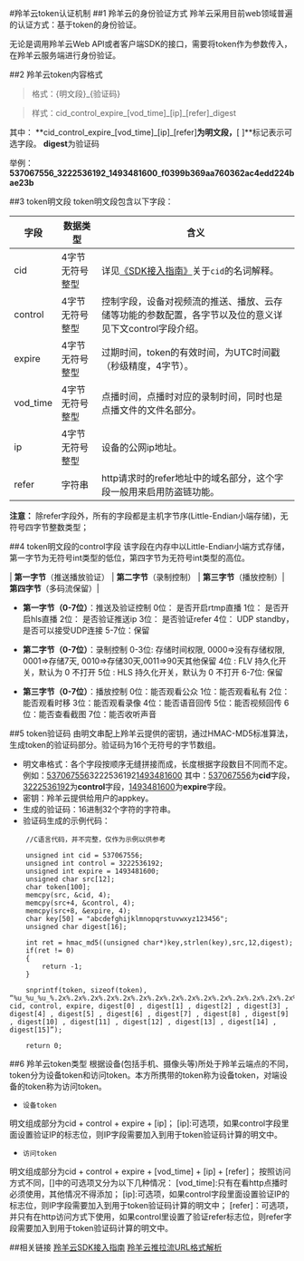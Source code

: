 #羚羊云token认证机制
##1 羚羊云的身份验证方式
羚羊云采用目前web领域普遍的认证方式：基于token的身份验证。

无论是调用羚羊云Web API或者客户端SDK的接口，需要将token作为参数传入，在羚羊云服务端进行身份验证。

##2 羚羊云token内容格式
>格式：{明文段}\_{验证码}

>样式：cid\_control\_expire\_\[vod\_time\]\_\[ip\]\_\[refer\]\_digest

其中：
**cid\_control\_expire\_\[vod\_time\]\_\[ip\]\_\[refer\]**为明文段，**[ ]**标记表示可选字段。
**digest**为验证码

举例：
**537067556_3222536192_1493481600**_**f0399b369aa760362ac4edd224bae23b**

##3 token明文段
token明文段包含以下字段：

|字段| 数据类型 | 含义 |
|----|----|----|
|cid |4字节无符号整型| 详见[《SDK接入指南》](http://doc.topvdn.com/api/#!public-doc/integration.md#3._相关术语和名词)关于`cid`的名词解释。|
|control |4字节无符号整型| 控制字段，设备对视频流的推送、播放、云存储等功能的参数配置，各字节以及位的意义详见下文control字段介绍。|
|expire |4字节无符号整型| 过期时间，token的有效时间，为UTC时间戳（秒级精度，4字节）。|
|vod_time |4字节无符号整型| 点播时间，点播时对应的录制时间，同时也是点播文件的文件名部分。|
|ip |4字节无符号整型| 设备的公网ip地址。|
|refer |字符串| http请求时的refer地址中的域名部分，这个字段一般用来启用防盗链功能。|

**注意：**
除refer字段外，所有的字段都是主机字节序(Little-Endian小端存储)，无符号四字节整数类型；

##4 token明文段的control字段
该字段在内存中以Little-Endian小端方式存储，第一字节为无符号int类型的低位，第四字节为无符号int类型的高位。

| **第一字节**（推送播放验证） | **第二字节**（录制控制） | **第三字节**（播放控制）| **第四字节**（多码流保留）|

- **第一字节（0-7位）**：推送及验证控制
0位：  是否开启rtmp直播
1位：  是否开启hls直播
2位：  是否验证推送ip
3位：  是否验证refer
4位：  UDP standby，是否可以接受UDP连接
5-7位：保留

- **第二字节（0-7位）**：录制控制
0-3位: 存储时间权限, 0000=>没有存储权限, 0001=>存储7天, 0010=>存储30天,0011=>90天其他保留
4位 : FLV 持久化开关，默认为 0 不打开
5位 : HLS 持久化开关，默认为 0 不打开
6-7位: 保留

- **第三字节（0-7位）**：播放控制
0位：能否观看公众
1位：能否观看私有
2位：能否观看时移
3位：能否观看录像
4位：能否语音回传
5位：能否视频回传
6位：能否查看截图
7位：能否收听声音

##5 token验证码
由明文串配上羚羊云提供的密钥，通过HMAC-MD5标准算法，生成token的验证码部分。验证码为16个无符号的字节数组。

- 明文串格式：各个字段按顺序无缝拼接而成，长度根据字段数目不同而不定。例如：<u>537067556</u>3222536192<u>1493481600</u>
其中：<u>537067556</u>为**cid**字段，<u>3222536192</u>为**control**字段，<u>1493481600</u>为**expire**字段。
- 密钥：羚羊云提供给用户的appkey。
- 生成的验证码：16进制32个字符的字符串。
- 验证码生成的示例代码：

```
    //C语言代码，并不完整，仅作为示例以供参考

    unsigned int cid = 537067556;
	unsigned int control = 3222536192;
	unsigned int expire = 1493481600;
	unsigned char src[12];
	char token[100];
	memcpy(src, &cid, 4);
	memcpy(src+4, &control, 4);
	memcpy(src+8, &expire, 4);
    char key[50] = "abcdefghijklmnopqrstuvwxyz123456";
	unsigned char digest[16];

	int ret = hmac_md5((unsigned char*)key,strlen(key),src,12,digest);
	if(ret != 0)
	{
		return -1;
	}

	snprintf(token, sizeof(token), “%u_%u_%u_%.2x%.2x%.2x%.2x%.2x%.2x%.2x%.2x%.2x%.2x%.2x%.2x%.2x%.2x%.2x%.2x, cid, control, expire, digest[0] , digest[1] , digest[2] , digest[3] , digest[4] , digest[5] , digest[6] , digest[7] , digest[8] , digest[9] , digest[10] , digest[11] , digest[12] , digest[13] , digest[14] , digest[15]”);

	return 0;
```

##6 羚羊云token类型
根据设备(包括手机、摄像头等)所处于羚羊云端点的不同，token分为设备token和访问token。本方所携带的token称为设备token，对端设备的token称为访问token。

- `设备token`

明文组成部分为cid + control + expire + \[ip]；
\[ip]:可选项，如果control字段里面设置验证IP的标志位，则IP字段需要加入到用于token验证码计算的明文中。

- `访问token`

明文组成部分为cid + control + expire + \[vod_time] + \[ip] + \[refer]；
按照访问方式不同，[]中的可选项又分为以下几种情况：
\[vod_time]:只有在看http点播时必须使用，其他情况不得添加；
\[ip]:可选项，如果control字段里面设置验证IP的标志位，则IP字段需要加入到用于token验证码计算的明文中；
\[refer]：可选项，并只有在http访问方式下使用，如果control里设置了验证refer标志位，则refer字段需要加入到用于token验证码计算的明文中。

##相关链接
[羚羊云SDK接入指南](http://doc.topvdn.com/api/index.html#!public-doc/integration.md)
[羚羊云推拉流URL格式解析](http://doc.topvdn.com/api/index.html#!public-doc/url_format.md)
